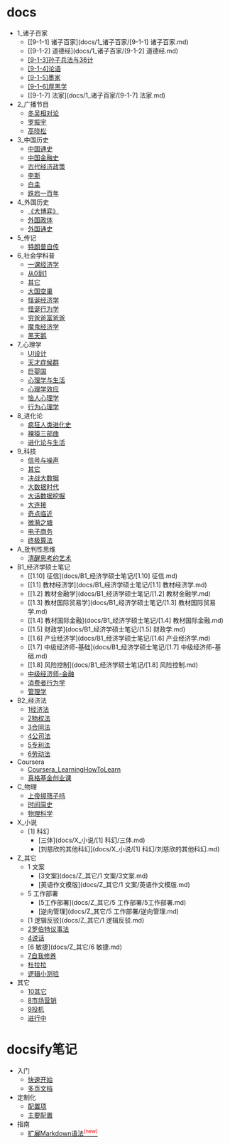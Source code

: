 # docs
* 1_诸子百家
    * [[9-1-1] 诸子百家](docs/1_诸子百家/[9-1-1] 诸子百家.md)
    * [[9-1-2] 道德经](docs/1_诸子百家/[9-1-2] 道德经.md)
    * [[9-1-3]孙子兵法与36计](docs/1_诸子百家/[9-1-3]孙子兵法与36计.md)
    * [[9-1-4]论语](docs/1_诸子百家/[9-1-4]论语.md)
    * [[9-1-5]墨家](docs/1_诸子百家/[9-1-5]墨家.md)
    * [[9-1-6]厚黑学](docs/1_诸子百家/[9-1-6]厚黑学.md)
    * [[9-1-7] 法家](docs/1_诸子百家/[9-1-7] 法家.md)
* 2_广播节目
    * [冬吴相对论](docs/2_广播节目/冬吴相对论.md)
    * [罗振宇](docs/2_广播节目/罗振宇.md)
    * [高晓松](docs/2_广播节目/高晓松.md)
* 3_中国历史
    * [中国通史](docs/3_中国历史/中国通史.md)
    * [中国金融史](docs/3_中国历史/中国金融史.md)
    * [古代经济政策](docs/3_中国历史/古代经济政策.md)
    * [李斯](docs/3_中国历史/李斯.md)
    * [白圭](docs/3_中国历史/白圭.md)
    * [跌宕一百年](docs/3_中国历史/跌宕一百年.md)
* 4_外国历史
    * [《大博弈》](docs/4_外国历史/《大博弈》.md)
    * [外国政体](docs/4_外国历史/外国政体.md)
    * [外国通史](docs/4_外国历史/外国通史.md)
* 5_传记
    * [特朗普自传](docs/5_传记/特朗普自传.md)
* 6_社会学科普
    * [一课经济学](docs/6_社会学科普/一课经济学.md)
    * [从0到1](docs/6_社会学科普/从0到1.md)
    * [其它](docs/6_社会学科普/其它.md)
    * [大国空巢](docs/6_社会学科普/大国空巢.md)
    * [怪诞经济学](docs/6_社会学科普/怪诞经济学.md)
    * [怪诞行为学](docs/6_社会学科普/怪诞行为学.md)
    * [穷爸爸富爸爸](docs/6_社会学科普/穷爸爸富爸爸.md)
    * [魔鬼经济学](docs/6_社会学科普/魔鬼经济学.md)
    * [黑天鹅](docs/6_社会学科普/黑天鹅.md)
* 7_心理学
    * [UI设计](docs/7_心理学/UI设计.md)
    * [天才症候群](docs/7_心理学/天才症候群.md)
    * [巨婴国](docs/7_心理学/巨婴国.md)
    * [心理学与生活](docs/7_心理学/心理学与生活.md)
    * [心理学效应](docs/7_心理学/心理学效应.md)
    * [恼人心理学](docs/7_心理学/恼人心理学.md)
    * [行为心理学](docs/7_心理学/行为心理学.md)
* 8_进化论
    * [疯狂人类进化史](docs/8_进化论/疯狂人类进化史.md)
    * [裸猿三部曲](docs/8_进化论/裸猿三部曲.md)
    * [进化论与生活](docs/8_进化论/进化论与生活.md)
* 9_科技
    * [信号与噪声](docs/9_科技/信号与噪声.md)
    * [其它](docs/9_科技/其它.md)
    * [决战大数据](docs/9_科技/决战大数据.md)
    * [大数据时代](docs/9_科技/大数据时代.md)
    * [大话数据挖掘](docs/9_科技/大话数据挖掘.md)
    * [大连接](docs/9_科技/大连接.md)
    * [奇点临近](docs/9_科技/奇点临近.md)
    * [微漪之塘](docs/9_科技/微漪之塘.md)
    * [电子商务](docs/9_科技/电子商务.md)
    * [终极算法](docs/9_科技/终极算法.md)
* A_批判性思维
    * [清醒思考的艺术](docs/A_批判性思维/清醒思考的艺术.md)
* B1_经济学硕士笔记
    * [[1.10] 征信](docs/B1_经济学硕士笔记/[1.10] 征信.md)
    * [[1.1] 教材经济学](docs/B1_经济学硕士笔记/[1.1] 教材经济学.md)
    * [[1.2] 教材金融学](docs/B1_经济学硕士笔记/[1.2] 教材金融学.md)
    * [[1.3] 教材国际贸易学](docs/B1_经济学硕士笔记/[1.3] 教材国际贸易学.md)
    * [[1.4] 教材国际金融](docs/B1_经济学硕士笔记/[1.4] 教材国际金融.md)
    * [[1.5] 财政学](docs/B1_经济学硕士笔记/[1.5] 财政学.md)
    * [[1.6] 产业经济学](docs/B1_经济学硕士笔记/[1.6] 产业经济学.md)
    * [[1.7] 中级经济师-基础](docs/B1_经济学硕士笔记/[1.7] 中级经济师-基础.md)
    * [[1.8] 风险控制](docs/B1_经济学硕士笔记/[1.8] 风险控制.md)
    * [中级经济师-金融](docs/B1_经济学硕士笔记/中级经济师-金融.md)
    * [消费者行为学](docs/B1_经济学硕士笔记/消费者行为学.md)
    * [管理学](docs/B1_经济学硕士笔记/管理学.md)
* B2_经济法
    * [1经济法](docs/B2_经济法/1经济法.md)
    * [2物权法](docs/B2_经济法/2物权法.md)
    * [3合同法](docs/B2_经济法/3合同法.md)
    * [4公司法](docs/B2_经济法/4公司法.md)
    * [5专利法](docs/B2_经济法/5专利法.md)
    * [6劳动法](docs/B2_经济法/6劳动法.md)
* Coursera
    * [Coursera_LearningHowToLearn](docs/Coursera/Coursera_LearningHowToLearn.md)
    * [真格基金创业课](docs/Coursera/真格基金创业课.md)
* C_物理
    * [上帝掷筛子吗](docs/C_物理/上帝掷筛子吗.md)
    * [时间简史](docs/C_物理/时间简史.md)
    * [物理科学](docs/C_物理/物理科学.md)
* X_小说
    * [1] 科幻
        * [三体](docs/X_小说/[1] 科幻/三体.md)
        * [刘慈欣的其他科幻](docs/X_小说/[1] 科幻/刘慈欣的其他科幻.md)
* Z_其它
    * 1 文案
        * [3文案](docs/Z_其它/1 文案/3文案.md)
        * [英语作文模版](docs/Z_其它/1 文案/英语作文模版.md)
    * 5 工作部署
        * [5工作部署](docs/Z_其它/5 工作部署/5工作部署.md)
        * [逆向管理](docs/Z_其它/5 工作部署/逆向管理.md)
    * [1 逻辑反驳](docs/Z_其它/1 逻辑反驳.md)
    * [2罗伯特议事法](docs/Z_其它/2罗伯特议事法.md)
    * [4说话](docs/Z_其它/4说话.md)
    * [6 敏捷](docs/Z_其它/6 敏捷.md)
    * [7自我修养](docs/Z_其它/7自我修养.md)
    * [杜拉拉](docs/Z_其它/杜拉拉.md)
    * [逻辑小测验](docs/Z_其它/逻辑小测验.md)
* 其它
    * [10其它](docs/其它/10其它.md)
    * [8市场营销](docs/其它/8市场营销.md)
    * [9投机](docs/其它/9投机.md)
    * [进行中](docs/其它/进行中.md)


# docsify笔记
* 入门
    * [快速开始](建站日志/quickstart.md)
    * [多页文档](建站日志/more-pages.md)
* 定制化
    * [配置项](建站日志/configuration.md)
    * [主要配置](建站日志/themes.md)
* 指南
    * [扩展Markdown语法<sup style="color:red">(new)<sup>](建站日志/markdown.md)